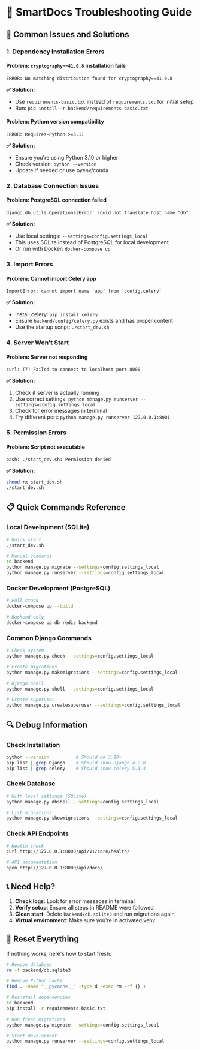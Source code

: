 # 🔧 SmartDocs Troubleshooting Guide

## 🚨 Common Issues and Solutions

### 1. **Dependency Installation Errors**

#### Problem: `cryptography==41.0.8` installation fails
```
ERROR: No matching distribution found for cryptography==41.0.8
```

**✅ Solution:**
- Use `requirements-basic.txt` instead of `requirements.txt` for initial setup
- Run: `pip install -r backend/requirements-basic.txt`

#### Problem: Python version compatibility
```
ERROR: Requires-Python >=3.11
```

**✅ Solution:**
- Ensure you're using Python 3.10 or higher
- Check version: `python --version`
- Update if needed or use pyenv/conda

### 2. **Database Connection Issues**

#### Problem: PostgreSQL connection failed
```
django.db.utils.OperationalError: could not translate host name "db"
```

**✅ Solution:**
- Use local settings: `--settings=config.settings_local`
- This uses SQLite instead of PostgreSQL for local development
- Or run with Docker: `docker-compose up`

### 3. **Import Errors**

#### Problem: Cannot import Celery app
```
ImportError: cannot import name 'app' from 'config.celery'
```

**✅ Solution:**
- Install celery: `pip install celery`
- Ensure `backend/config/celery.py` exists and has proper content
- Use the startup script: `./start_dev.sh`

### 4. **Server Won't Start**

#### Problem: Server not responding
```
curl: (7) Failed to connect to localhost port 8000
```

**✅ Solution:**
1. Check if server is actually running
2. Use correct settings: `python manage.py runserver --settings=config.settings_local`
3. Check for error messages in terminal
4. Try different port: `python manage.py runserver 127.0.0.1:8001`

### 5. **Permission Errors**

#### Problem: Script not executable
```
bash: ./start_dev.sh: Permission denied
```

**✅ Solution:**
```bash
chmod +x start_dev.sh
./start_dev.sh
```

## 📋 Quick Commands Reference

### Local Development (SQLite)
```bash
# Quick start
./start_dev.sh

# Manual commands
cd backend
python manage.py migrate --settings=config.settings_local
python manage.py runserver --settings=config.settings_local
```

### Docker Development (PostgreSQL)
```bash
# Full stack
docker-compose up --build

# Backend only
docker-compose up db redis backend
```

### Common Django Commands
```bash
# Check system
python manage.py check --settings=config.settings_local

# Create migrations
python manage.py makemigrations --settings=config.settings_local

# Django shell
python manage.py shell --settings=config.settings_local

# Create superuser
python manage.py createsuperuser --settings=config.settings_local
```

## 🔍 Debug Information

### Check Installation
```bash
python --version          # Should be 3.10+
pip list | grep Django    # Should show Django 4.2.8
pip list | grep celery    # Should show celery 5.3.4
```

### Check Database
```bash
# With local settings (SQLite)
python manage.py dbshell --settings=config.settings_local

# List migrations
python manage.py showmigrations --settings=config.settings_local
```

### Check API Endpoints
```bash
# Health check
curl http://127.0.0.1:8000/api/v1/core/health/

# API documentation
open http://127.0.0.1:8000/api/docs/
```

## 📞 Need Help?

1. **Check logs**: Look for error messages in terminal
2. **Verify setup**: Ensure all steps in README were followed
3. **Clean start**: Delete `backend/db.sqlite3` and run migrations again
4. **Virtual environment**: Make sure you're in activated venv

## 🔄 Reset Everything

If nothing works, here's how to start fresh:

```bash
# Remove database
rm -f backend/db.sqlite3

# Remove Python cache
find . -name "__pycache__" -type d -exec rm -rf {} +

# Reinstall dependencies
cd backend
pip install -r requirements-basic.txt

# Run fresh migrations
python manage.py migrate --settings=config.settings_local

# Start development
python manage.py runserver --settings=config.settings_local
``` 